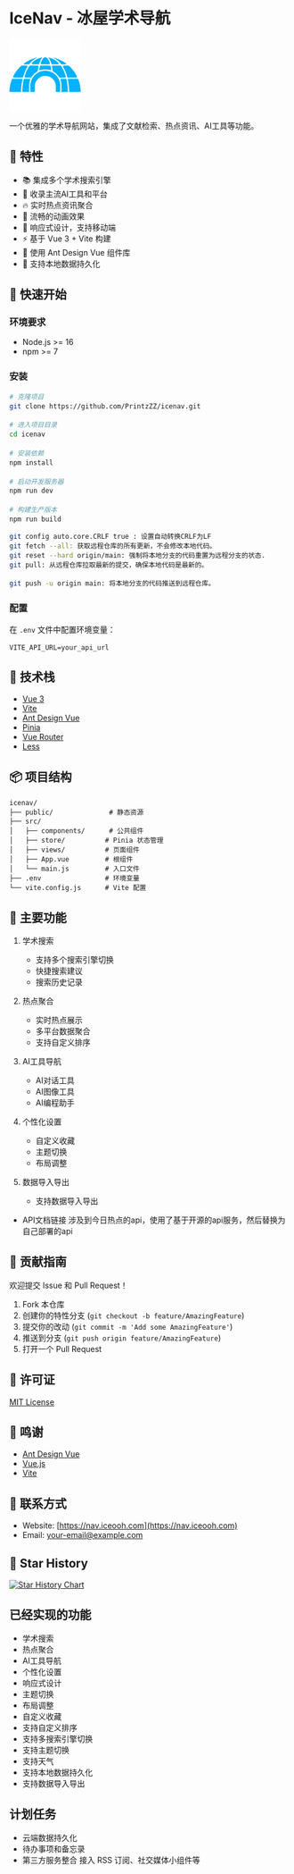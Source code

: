 # IceNav - 冰屋学术导航

![Logo](/public/images/favicon.png)

一个优雅的学术导航网站，集成了文献检索、热点资讯、AI工具等功能。

## 🌟 特性

- 📚 集成多个学术搜索引擎
- 🤖 收录主流AI工具和平台
- 🔥 实时热点资讯聚合
- 💫 流畅的动画效果
- 📱 响应式设计，支持移动端
- ⚡ 基于 Vue 3 + Vite 构建
- 🎨 使用 Ant Design Vue 组件库
- 💾 支持本地数据持久化

## 🚀 快速开始

### 环境要求

- Node.js >= 16
- npm >= 7

### 安装

```bash
# 克隆项目
git clone https://github.com/PrintzZZ/icenav.git

# 进入项目目录
cd icenav

# 安装依赖
npm install

# 启动开发服务器
npm run dev

# 构建生产版本
npm run build
```

```bash
git config auto.core.CRLF true : 设置自动转换CRLF为LF
git fetch --all: 获取远程仓库的所有更新，不会修改本地代码。
git reset --hard origin/main: 强制将本地分支的代码重置为远程分支的状态.
git pull: 从远程仓库拉取最新的提交，确保本地代码是最新的。

git push -u origin main: 将本地分支的代码推送到远程仓库。

```

### 配置

在 `.env` 文件中配置环境变量：

```env
VITE_API_URL=your_api_url
```

## 🔧 技术栈

- [Vue 3](https://v3.vuejs.org/)
- [Vite](https://vitejs.dev/)
- [Ant Design Vue](https://antdv.com/)
- [Pinia](https://pinia.vuejs.org/)
- [Vue Router](https://router.vuejs.org/)
- [Less](https://lesscss.org/)

## 📦 项目结构

```
icenav/
├── public/              # 静态资源
├── src/
│   ├── components/      # 公共组件
│   ├── store/          # Pinia 状态管理
│   ├── views/          # 页面组件
│   ├── App.vue         # 根组件
│   └── main.js         # 入口文件
├── .env                # 环境变量
└── vite.config.js      # Vite 配置
```

## 🎯 主要功能

1. 学术搜索
   - 支持多个搜索引擎切换
   - 快捷搜索建议
   - 搜索历史记录

2. 热点聚合
   - 实时热点展示
   - 多平台数据聚合
   - 支持自定义排序

3. AI工具导航
   - AI对话工具
   - AI图像工具
   - AI编程助手

4. 个性化设置
   - 自定义收藏
   - 主题切换
   - 布局调整

5. 数据导入导出
   - 支持数据导入导出


- API文档链接
涉及到今日热点的api，使用了基于开源的api服务，然后替换为自己部署的api

## 🤝 贡献指南

欢迎提交 Issue 和 Pull Request！

1. Fork 本仓库
2. 创建你的特性分支 (`git checkout -b feature/AmazingFeature`)
3. 提交你的改动 (`git commit -m 'Add some AmazingFeature'`)
4. 推送到分支 (`git push origin feature/AmazingFeature`)
5. 打开一个 Pull Request

## 📄 许可证

[MIT License](LICENSE)

## 🙏 鸣谢

- [Ant Design Vue](https://antdv.com/)
- [Vue.js](https://vuejs.org/)
- [Vite](https://vitejs.dev/)

## 📧 联系方式

- Website: [https://nav.iceooh.com](https://nav.iceooh.com)
- Email: [your-email@example.com](mailto:your-email@example.com)

## 🌟 Star History

[![Star History Chart](https://api.star-history.com/svg?repos=PrintzZZ/icenav&type=Date)](https://star-history.com/#PrintzZZ/icenav&Date)




## 已经实现的功能

- 学术搜索
- 热点聚合
- AI工具导航
- 个性化设置
- 响应式设计
- 主题切换
- 布局调整
- 自定义收藏
- 支持自定义排序
- 支持多搜索引擎切换
- 支持主题切换
- 支持天气
- 支持本地数据持久化
- 支持数据导入导出

## 计划任务

- 云端数据持久化
- 待办事项和备忘录
- 第三方服务整合 接入 RSS 订阅、社交媒体小组件等


